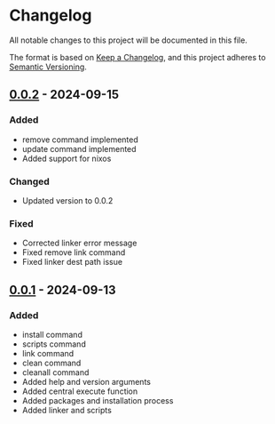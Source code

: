 # Changelog

All notable changes to this project will be documented in this file.

The format is based on [Keep a Changelog](https://keepachangelog.com/en/1.1.0/), and this project adheres to [Semantic Versioning](https://semver.org/spec/v2.0.0.html).


## [0.0.2] - 2024-09-15 

### Added

- remove command implemented
- update command implemented
- Added support for nixos

### Changed

- Updated version to 0.0.2

### Fixed

- Corrected linker error message
- Fixed remove link command
- Fixed linker dest path issue


## [0.0.1] - 2024-09-13 

### Added

- install command
- scripts command
- link command
- clean command
- cleanall command
- Added help and version arguments
- Added central execute function
- Added packages and installation process
- Added linker and scripts


[0.0.1]: https://github.com/KDesp73/dotman/releases/tag/v0.0.1
[0.0.2]: https://github.com/KDesp73/dotman/releases/tag/v0.0.2

